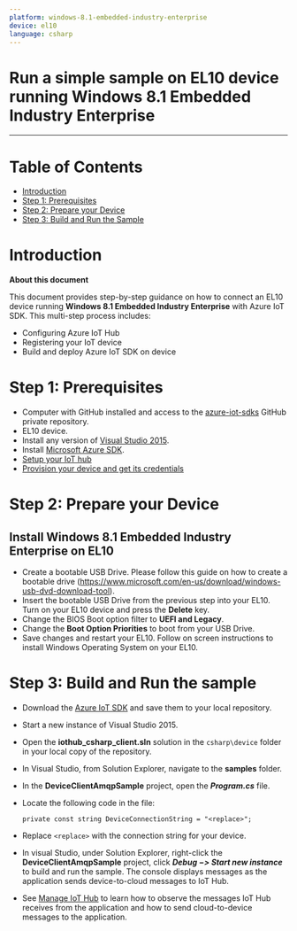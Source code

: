 ```yaml
---
platform: windows-8.1-embedded-industry-enterprise
device: el10
language: csharp
---
```


Run a simple sample on EL10 device running Windows 8.1 Embedded Industry Enterprise
===
---

# Table of Contents

-   [Introduction](#Introduction)
-   [Step 1: Prerequisites](#Step-1:-Prerequisites)
-   [Step 2: Prepare your Device](#Step-2:-PrepareDevice)
-   [Step 3: Build and Run the Sample](#Step-3:-Build)

<a name="Introduction"></a>
# Introduction

**About this document**

This document provides step-by-step guidance on how to connect an EL10 device running **Windows 8.1 Embedded Industry Enterprise** with Azure IoT SDK. This multi-step process includes:
-   Configuring Azure IoT Hub
-   Registering your IoT device
-   Build and deploy Azure IoT SDK on device

<a name="Step-1:-Prerequisites"></a>
# Step 1: Prerequisites

-    Computer with GitHub installed and access to the
    [azure-iot-sdks](https://github.com/Azure/azure-iot-sdks) GitHub
    private repository.
-   EL10 device.
-   Install any version of [Visual Studio 2015](https://www.visualstudio.com/downloads/download-visual-studio-vs.aspx).
-   Install [Microsoft Azure SDK](http://www.microsoft.com/download/details.aspx?id=48178).
-   [Setup your IoT hub][lnk-setup-iot-hub]
-   [Provision your device and get its credentials][lnk-manage-iot-hub]

<a name="Step-2:-PrepareDevice"></a>
# Step 2: Prepare your Device
##  Install Windows 8.1 Embedded Industry Enterprise on EL10
-   Create a bootable USB Drive. Please follow this guide on how to create a bootable drive (<https://www.microsoft.com/en-us/download/windows-usb-dvd-download-tool>).
-   Insert the bootable USB Drive from the previous step into your EL10. Turn on your EL10 device and press the **Delete** key.
-   Change the BIOS Boot option filter to **UEFI and Legacy**.
-   Change the **Boot Option Priorities** to boot from your USB Drive.
-   Save changes and restart your EL10. Follow on screen instructions to install Windows Operating System on your EL10.

<a name="Step-3:-Build"></a>
# Step 3: Build and Run the sample

-   Download the [Azure IoT SDK](https://github.com/Azure/azure-iot-sdks) and save them to your local repository.
-   Start a new instance of Visual Studio 2015.
-   Open the **iothub_csharp_client.sln** solution in the `csharp\device` folder in your local copy of the repository.
-   In Visual Studio, from Solution Explorer, navigate to the **samples** folder.
-   In the **DeviceClientAmqpSample** project, open the ***Program.cs*** file.
-   Locate the following code in the file:

        private const string DeviceConnectionString = "<replace>";
        
-   Replace `<replace>` with the connection string for your device.
-   In visual Studio, under Solution Explorer, right-click the **DeviceClientAmqpSample** project, click ***Debug &minus;&gt; Start new instance*** to build and run the sample. The console displays messages as the application sends device-to-cloud messages to IoT Hub.
-   See [Manage IoT Hub][lnk-manage-iot-hub] to learn how to observe the messages IoT Hub receives from the application and how to send cloud-to-device messages to the application.

[lnk-setup-iot-hub]: ../setup_iothub.md
[lnk-manage-iot-hub]: ../manage_iot_hub.md